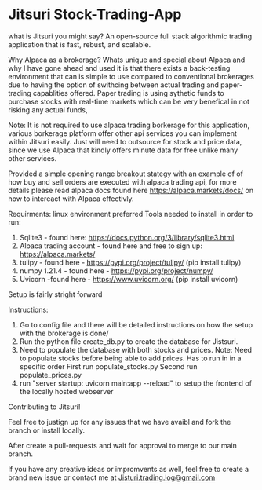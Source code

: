 # Jitsuri Stock-Trading-App
what is Jitsuri you might say? 
An open-source full stack algorithmic trading application that is fast, rebust, and scalable. 


Why Alpaca as a brokerage?
Whats unique and special about Alpaca and why I have gone ahead and used it is that there exists a back-testing environment that can is simple to use compared to conventional brokerages due to having the option of swithcing between actual trading and paper-trading capablities offered. Paper trading is using sythetic funds to purchase stocks with real-time markets which can be very benefical in not risking any actual funds,

Note: It is not required to use alpaca trading borkerage for this application, various borkerage platform offer other api services you can implement within Jitsuri easily. Just will need to outsource for stock and price data, since we use Alpaca that kindly offers minute data for free unlike many other services. 

Provided a simple opening range breakout stategy with an example of of how buy and sell orders are executed with alpaca trading api, for more details please read alpaca docs found here https://alpaca.markets/docs/ on how to intereact with Alpaca effectivly. 

Requirments:
linux environment preferred
Tools needed to install in order to run: 
1. Sqlite3 - found here: https://docs.python.org/3/library/sqlite3.html
2. Alpaca trading account - found here and free to sign up: https://alpaca.markets/
3. tulipy - found here - https://pypi.org/project/tulipy/ (pip install tulipy)
4. numpy 1.21.4 - found here - https://pypi.org/project/numpy/
5. Uvicorn -found here - https://www.uvicorn.org/ (pip install uvicorn)


Setup is fairly stright forward

Instructions:
1. Go to config file and there will be detailed instructions on how the setup with the brokerage is done/
1. Run the python file create_db.py to create the database for Jistsuri.
2. Need to populate the database with both stocks and prices. 
   Note: Need to populate stocks before being able to add prices. Has to run in in a specific order
   First run populate_stocks.py
   Second run populate_prices.py
3. run "server startup:  uvicorn main:app --reload" to setup the frontend of the locally hosted webserver 

Contributing to Jitsuri!

Feel free to justign up for any issues that we have avaibl and fork the branch or install locally. 

After create a pull-requests and wait for approval to merge to our main branch.

If you have any creative ideas or impromvents as well, feel free to create a brand new issue or contact me at Jisturi.trading.log@gmail.com





